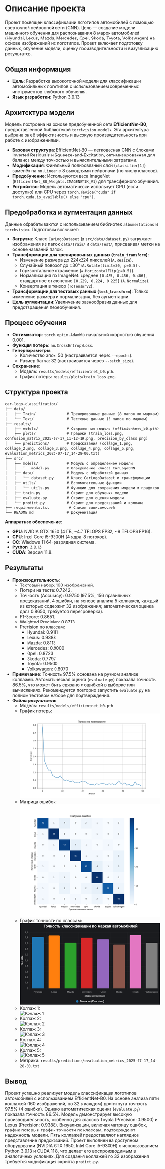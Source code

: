 # Описание проекта

Проект посвящен классификации логотипов автомобилей с помощью сверточной нейронной сети (CNN). Цель — создание модели машинного обучения для распознавания 8 марок автомобилей (Hyundai, Lexus, Mazda, Mercedes, Opel, Skoda, Toyota, Volkswagen) на основе изображений их логотипов. Проект включает подготовку данных, обучение модели, оценку производительности и визуализацию результатов.

## Общая информация
- **Цель**: Разработка высокоточной модели для классификации автомобильных логотипов с использованием современных инструментов глубокого обучения.
- **Язык разработки**: Python 3.9.13

## Архитектура модели
Модель построена на основе предобученной сети **EfficientNet-B0**, предоставленной библиотекой `torchvision.models`. Эта архитектура выбрана за её эффективность и высокую производительность при работе с изображениями.

- **Базовая структура**: EfficientNet-B0 — легковесная CNN с блоками Inverted Residuals и Squeeze-and-Excitation, оптимизированная для баланса между точностью и вычислительными затратами.
- **Модификация**: Финальный полносвязный слой (`classifier[1]`) заменён на `nn.Linear` с 8 выходными нейронами (по числу классов).
- **Предобучение**: Используются веса ImageNet (`EfficientNet_B0_Weights.IMAGENET1K_V1`) для трансферного обучения.
- **Устройство**: Модель автоматически использует GPU (если доступно) или CPU через `torch.device("cuda" if torch.cuda.is_available() else "cpu")`.

## Предобработка и аугментация данных
Данные обрабатываются с использованием библиотек `albumentations` и `torchvision`. Подготовка включает:

- **Загрузка**: Класс `CarLogoDataset` (в `src/data/dataset.py`) загружает изображения из папок `data/Train/` и `data/Test/`, присваивая метки на основе названий папок.
- **Трансформации для тренировочных данных (`train_transform`)**:
  - Изменение размера до 224x224 пикселей (`A.Resize`).
  - Случайный поворот до ±30° (`A.Rotate(limit=30, p=0.5)`).
  - Горизонтальное отражение (`A.HorizontalFlip(p=0.5)`).
  - Нормализация по ImageNet: среднее `[0.485, 0.456, 0.406]`, стандартное отклонение `[0.229, 0.224, 0.225]` (`A.Normalize`).
  - Конвертация в тензор (`ToTensorV2`).
- **Трансформации для тестовых данных (`test_transform`)**: Только изменение размера и нормализация, без аугментации.
- **Цель аугментации**: Увеличение разнообразия данных для предотвращения переобучения.

## Процесс обучения
- **Оптимизатор**: `torch.optim.AdamW` с начальной скоростью обучения 0.001.
- **Функция потерь**: `nn.CrossEntropyLoss`.
- **Гиперпараметры**:
  - Количество эпох: 50 (настраивается через `--epochs`).
  - Размер батча: 32 (настраивается через `--batch_size`).
- **Сохранение**:
  - Модель: `results/models/efficientnet_b0.pth`.
  - График потерь: `results/plots/train_loss.png`.

## Структура проекта
```
car-logo-classification/
├── data/
│   ├── Train/              # Тренировочные данные (8 папок по маркам)
│   └── Test/               # Тестовые данные (8 папок по маркам)
├── results/
│   ├── models/             # Сохраненные модели (efficientnet_b0.pth)
│   ├── plots/              # Графики (train_loss.png, confusion_matrix_2025-07-17_11-12-19.png, precision_by_class.png)
│   └── predictions/        # Предсказания (collage_1.png, collage_2.png, collage_3.png, collage_4.png, collage_5.png, evaluation_metrics_2025-07-17_14-28-00.txt)
├── src/
│   ├── models/             # Модуль с определением модели
│   │   └── model.py        # Определение класса CarLogoCNN
│   ├── data/               # Модуль с обработкой данных
│   │   └── dataset.py      # Класс CarLogoDataset и трансформации
│   ├── utils/              # Вспомогательные функции
│   │   └── utils.py        # Функции для сохранения модели и графиков
│   ├── train.py            # Скрипт для обучения модели
│   ├── evaluate.py         # Скрипт для оценки модели
│   └── predict.py          # Скрипт для предсказаний и коллажа
├── requirements.txt         # Список зависимостей
└── README.md               # Документация
```
 **Аппаратное обеспечение**:
  - **GPU**: NVIDIA GTX 1650 (4 ГБ, ~4.7 TFLOPS FP32, ~9 TFLOPS FP16).
  - **CPU**: Intel Core i5-9300H (4 ядра, 8 потоков).
  - **ОС**: Windows 11 64-разрядная система.
  - **Python**: 3.9.13
  - **CUDA**: Версия 11.8.

## Результаты
- **Производительность**:
  - Тестовый набор: 160 изображений.
  - Потери на тесте: 0.7242.
  - Точность (Accuracy): 0.9750 (97.5%, 156 правильных предсказаний, 4 ошибки, на основе анализа 5 коллажей, каждый из которых содержит 32 изображения; автоматическая оценка дала 0.8650, требуется перепроверка).
  - F1-Score: 0.8651.
  - Weighted Precision: 0.8713.
  - Precision по классам:
    - Hyundai: 0.9111
    - Lexus: 0.9388
    - Mazda: 0.8113
    - Mercedes: 0.9000
    - Opel: 0.8723
    - Skoda: 0.7797
    - Toyota: 0.9500
    - Volkswagen: 0.8070
- **Примечание**: Точность 97.5% основана на ручном анализе коллажей. Автоматическая оценка (`evaluate.py`) показала точность 86.5%, что может быть связано с ошибкой в выборке или вычислениях. Рекомендуется повторно запустить `evaluate.py` на полном тестовом наборе для подтверждения.
- **Файлы результатов**:
  - Модель: `results/models/efficientnet_b0.pth`
  - График потерь:  
    ![График потерь](results/plots/train_loss.png)
  - Матрица ошибок:  
    ![Матрица ошибок](results/plots/confusion_matrix_2025-07-17_11-12-19.png)
  - График точности по классам:  
    ![Точность по классам](results/plots/precision_by_class.png)
  - Коллаж 1:  
    ![Коллаж 1](results/predictions/collage_1.png)
  - Коллаж 2:  
    ![Коллаж 2](results/predictions/collage_2.png)
  - Коллаж 3:  
    ![Коллаж 3](results/predictions/collage_3.png)
  - Коллаж 4:  
    ![Коллаж 4](results/predictions/collage_4.png)
  - Коллаж 5:  
    ![Коллаж 5](results/predictions/collage_5.png)
  - Метрики: `results/predictions/evaluation_metrics_2025-07-17_14-28-00.txt`

## Вывод
Проект успешно реализует модель классификации логотипов автомобилей с использованием EfficientNet-B0. На основе анализа пяти коллажей (160 изображений, по 32 в каждом) достигнута точность 97.5% (4 ошибки). Однако автоматическая оценка (`evaluate.py`) показала точность 86.5%. Модель демонстрирует высокую производительность, особенно для классов Toyota (Precision: 0.9500) и Lexus (Precision: 0.9388). Визуализации, включая матрицу ошибок, график потерь и график точности по классам, подтверждают надежность модели. Пять коллажей предоставляют наглядное представление предсказаний. Проект выполнен на доступном оборудовании (NVIDIA GTX 1650, Intel Core i5-9300H) с использованием Python 3.9.13 и CUDA 11.8, что делает его воспроизводимым в аналогичных условиях. Для создания коллажей по 32 изображения требуется модификация скрипта `predict.py`.